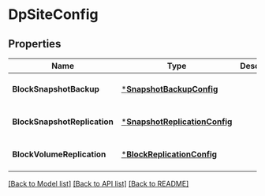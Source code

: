 # DpSiteConfig

## Properties
Name | Type | Description | Notes
------------ | ------------- | ------------- | -------------
**BlockSnapshotBackup** | [***SnapshotBackupConfig**](SnapshotBackupConfig.md) |  | [optional] [default to null]
**BlockSnapshotReplication** | [***SnapshotReplicationConfig**](SnapshotReplicationConfig.md) |  | [optional] [default to null]
**BlockVolumeReplication** | [***BlockReplicationConfig**](BlockReplicationConfig.md) |  | [optional] [default to null]

[[Back to Model list]](../README.md#documentation-for-models) [[Back to API list]](../README.md#documentation-for-api-endpoints) [[Back to README]](../README.md)


